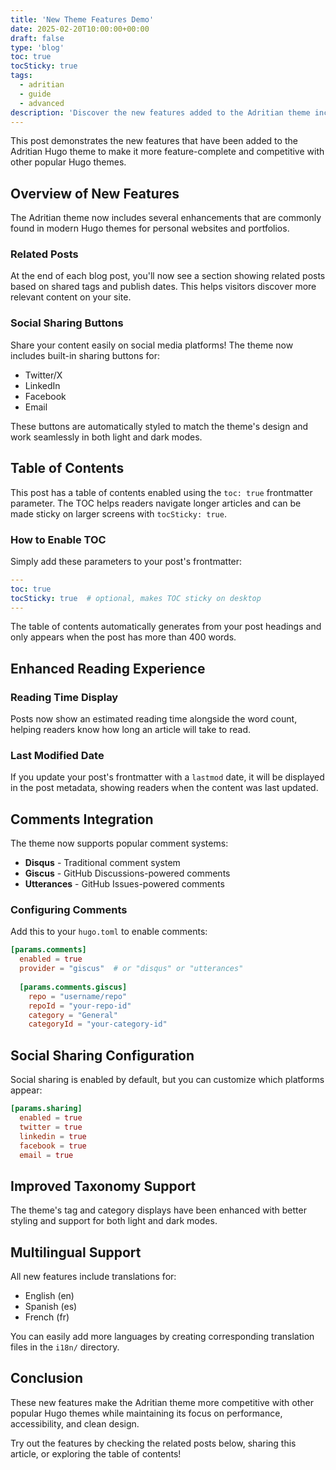 ```yaml
---
title: 'New Theme Features Demo'
date: 2025-02-20T10:00:00+00:00
draft: false
type: 'blog'
toc: true
tocSticky: true
tags: 
  - adritian
  - guide
  - advanced
description: 'Discover the new features added to the Adritian theme including related posts, social sharing, table of contents, and comments support.'
---
```


This post demonstrates the new features that have been added to the Adritian Hugo theme to make it more feature-complete and competitive with other popular Hugo themes.

## Overview of New Features

The Adritian theme now includes several enhancements that are commonly found in modern Hugo themes for personal websites and portfolios.

### Related Posts

At the end of each blog post, you'll now see a section showing related posts based on shared tags and publish dates. This helps visitors discover more relevant content on your site.

### Social Sharing Buttons

Share your content easily on social media platforms! The theme now includes built-in sharing buttons for:

- Twitter/X
- LinkedIn
- Facebook
- Email

These buttons are automatically styled to match the theme's design and work seamlessly in both light and dark modes.

## Table of Contents

This post has a table of contents enabled using the `toc: true` frontmatter parameter. The TOC helps readers navigate longer articles and can be made sticky on larger screens with `tocSticky: true`.

### How to Enable TOC

Simply add these parameters to your post's frontmatter:

```yaml
---
toc: true
tocSticky: true  # optional, makes TOC sticky on desktop
---
```

The table of contents automatically generates from your post headings and only appears when the post has more than 400 words.

## Enhanced Reading Experience

### Reading Time Display

Posts now show an estimated reading time alongside the word count, helping readers know how long an article will take to read.

### Last Modified Date

If you update your post's frontmatter with a `lastmod` date, it will be displayed in the post metadata, showing readers when the content was last updated.

## Comments Integration

The theme now supports popular comment systems:

- **Disqus** - Traditional comment system
- **Giscus** - GitHub Discussions-powered comments
- **Utterances** - GitHub Issues-powered comments

### Configuring Comments

Add this to your `hugo.toml` to enable comments:

```toml
[params.comments]
  enabled = true
  provider = "giscus"  # or "disqus" or "utterances"
  
  [params.comments.giscus]
    repo = "username/repo"
    repoId = "your-repo-id"
    category = "General"
    categoryId = "your-category-id"
```

## Social Sharing Configuration

Social sharing is enabled by default, but you can customize which platforms appear:

```toml
[params.sharing]
  enabled = true
  twitter = true
  linkedin = true
  facebook = true
  email = true
```

## Improved Taxonomy Support

The theme's tag and category displays have been enhanced with better styling and support for both light and dark modes.

## Multilingual Support

All new features include translations for:

- English (en)
- Spanish (es)
- French (fr)

You can easily add more languages by creating corresponding translation files in the `i18n/` directory.

## Conclusion

These new features make the Adritian theme more competitive with other popular Hugo themes while maintaining its focus on performance, accessibility, and clean design.

Try out the features by checking the related posts below, sharing this article, or exploring the table of contents!

